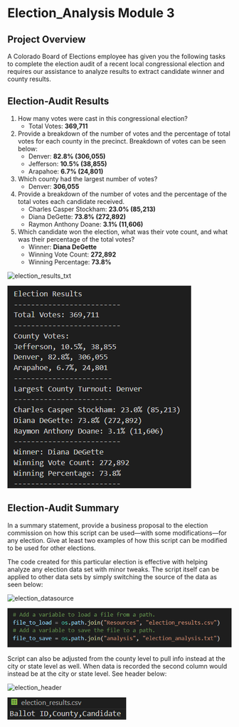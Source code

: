 # Election_Analysis Module 3

## Project Overview

A Colorado Board of Elections employee has given you the following tasks to complete the election audit of a recent local congressional election and requires our assistance to analyze 
results to extract candidate winner and county results.

## Election-Audit Results

1. How many votes were cast in this congressional election?
	- Total Votes: **369,711**
2. Provide a breakdown of the number of votes and the percentage of total votes for each county in the precinct.
Breakdown of votes can be seen below:
	- Denver: **82.8% (306,055)**
	- Jefferson: **10.5% (38,855)**
	- Arapahoe: **6.7% (24,801)**
3. Which county had the largest number of votes?
	- Denver: **306,055**
4. Provide a breakdown of the number of votes and the percentage of the total votes each candidate received.
	- Charles Casper Stockham: **23.0% (85,213)**
	- Diana DeGette: **73.8% (272,892)**
	- Raymon Anthony Doane: **3.1% (11,606)**
5. Which candidate won the election, what was their vote count, and what was their percentage of the total votes?
	- Winner: **Diana DeGette**
	- Winning Vote Count: **272,892**
	- Winning Percentage: **73.8%**

![election_results_txt](election_results_txt.png)

![alt text](https://github.com/brivasbravo/Election_Analysis/blob/main/Resources/election_results_txt.png)

## Election-Audit Summary
 In a summary statement, provide a business proposal to the election commission on how this script can be
 used—with some modifications—for any election. Give at least two examples of how this script can be
 modified to be used for other elections.

The code created for this particular election is effective with helping analyze any election data set with minor tweaks.
The script itself can be applied to other data sets by simply switching the source of the data as seen below:

![election_datasource](election_datasource.png)

![alt text](https://github.com/brivasbravo/Election_Analysis/blob/main/Resources/election_datasource.png)

Script can also be adjusted from the county level to pull info instead at the city or state level as well. When data is recorded the second
column would instead be at the city or state level. See header below:

![election_header](election_header.png)

![alt text](https://github.com/brivasbravo/Election_Analysis/blob/main/Resources/election_header.png)
